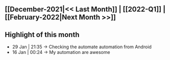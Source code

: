   
[[December-2021|<< Last Month]] | [[2022-Q1]] | [[February-2022|Next Month >>]]  
---  

## Highlight of this month
- 29 Jan | 21:35 → Checking the automate automation from Android
- 16 Jan | 00:24 → My automation are awesome

